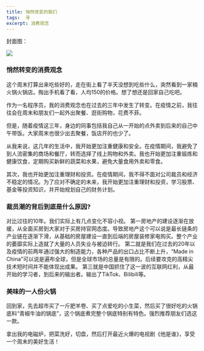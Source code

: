 ```yaml
---
title: 悄然改变的我们
tags:  寻
excerpt: 消费观念
---
```


封面图：

![](https://files.mdnice.com/user/26505/7fa6d872-9c60-4d79-9776-7f8d390f7b9e.png)

### 悄然转变的消费观念

这个周末打算出来吃些好的，走在街上看了半天没想到吃些什么，突然看到一家楠火锅火锅店。掏出手机看了看，人均150的价格。想了想还是回家自己吃吧。

作为一名程序员，我的消费观念也在过去的三年中发生了转变。在疫情之前，我往往会在周末和朋友们一起外出聚餐、逛街购物，花费不菲。

但是，随着疫情这三年，身边的同事包括我自己从一开始的点外卖到后来的自己中午带饭。大家周末也很少出去聚餐，饭店开的也少了。

从我来说，这几年的生活中，我开始更加注重健康和安全。在疫情期间，我避免了到人流密集的商场和餐厅，转而选择了线上购物和外卖。我也开始更加注重锻炼和健康饮食，定期购买新鲜的蔬菜和水果，避免大量食用外卖和零食。

其次，我也开始更加注重理财和投资。在疫情期间，我不得不面对公司裁员和经济不稳定的情况。为了应对不确定的未来，我开始更加注重理财和投资，学习股票、基金等投资知识，并开始规划自己的财务计划。


### 裁员潮的背后到底是什么原因?

对比过往的10年。我们实际上有几点变化不容小视。
第一房地产的建设逐渐在放缓，从全面买房到大家对于买房持官网态度。导致房地产这个可以说是最长链条的产业链在逐渐下滑，从基础的房屋建设一直到后端的房屋装修家电购买。整个产业的萎靡实际上造就了大量的人员失业与被迫转行。
第二就是我们在过去的20年以及疫情的前两年通过强大的制造能力，各种产品的出口占比不断上升，“Made in China”可以说是遍布全球，但是全球市场的总量是有限的。后续要攻克的高精尖技术短时间并不能体现出成果。
第三就是中国抓住了这一波的互联网红利，从最开始的学习者，到后来的输出者。输出了TikTok、Bilibili等。



### 美味的一人份火锅

回到家，先去超市买了一斤肥羊卷、买了点爱吃的小生菜，然后买了很好吃的火锅底料“青椒牛油的锅底”，这个锅底煮完整个锅底特别有特色。强烈推荐朋友们选这一款。

拿出我的电磁炉，把菜洗好，切盘，然后打开最近火爆的电视剧《他是谁》，享受一个周末的美好生活！

